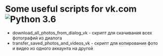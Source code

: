 Some useful scripts for vk.com ![Python 3.6](https://pp.userapi.com/c846523/v846523407/b716d/N3RXKWFcPS0.jpg)
======
* download_all_photos_from_dialog_vk - скрипт для скачивания всех фотографий из диалога
* transfer_saved_photos_and_videos_vk - скрипт для копирования фото и видео из одного аккаунта на другой
